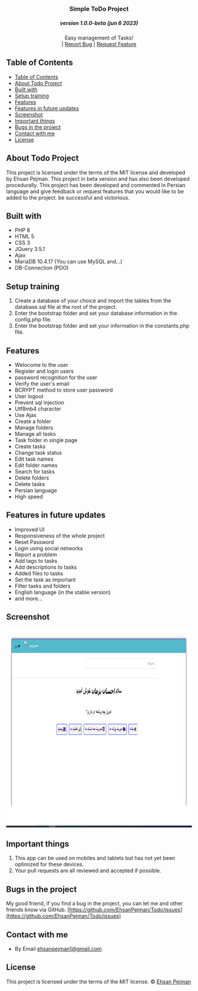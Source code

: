 <p align="center">
  <a href="https://github.com/EhsanPejman/Todo">
  </a>
  <h3 align="center">Simple ToDo Project</h3>
  <h5 align="center">version 1.0.0-beta (jun 6 2023)</h5>
  <p align="center">
    Easy management of Tasks!
    <br>
    |
    <a href="https://github.com/EhsanPejman/Todo/issues">Report Bug</a>
    |
     <a href="https://github.com/EhsanPejman/Todo/issues">Request Feature</a>
  </p>
</p>

## Table of Contents
- [Table of Contents](#table-of-contents)
- [About Todo Project](#about-todo-project)
- [Built with](#built-with)
- [Setup training](#setup-training)
- [Features](#features)
- [Features in future updates](#features-in-future-updates)
- [Screenshot](#screenshot)
- [Important things](#important-things)
- [Bugs in the project](#bugs-in-the-project)
- [Contact with me](#contact-with-me)
- [License](#license)

## About Todo Project
This project is licensed under the terms of the MIT license and developed by Ehsan Pejman.
This project in beta version and has also been developed procedurally.
This project has been developed and commented in Persian language and 
 give feedback or request features that you would like to be added to the project.
be successful and victorious.

## Built with
- PHP 8
- HTML 5
- CSS 3
- JQuery 3.5.1
- Ajax
- MariaDB 10.4.17 (You can use MySQL and...)
- DB-Connection (PDO)

## Setup training
 1. Create a database of your choice and import the tables from the database.sql file at the root of the project.
 2. Enter the bootstrap folder and set your database information in the config.php file.
 3. Enter the bootstrap folder and set your information in the constants.php file.

## Features
- Welocome to the user
- Register and login users
- password recognition for the user
- Verify the user's email
- BCRYPT method to store user password
- User logout
- Prevent sql injection
- Utf8mb4 character
- Use Ajax
- Create a folder
- Manage folders
- Manage all tasks
- Task folder in single page
- Create tasks
- Change task status
- Edit task names
- Edit folder names
- Search for tasks
- Delete folders
- Delete tasks
- Persian language
- High speed

## Features in future updates
- Improved UI
- Responsiveness of the whole project
- Reset Password
- Login using social networks
- Report a problem
- Add tags to tasks
- Add descriptions to tasks
- Added files to tasks
- Set the task as important
- Filter tasks and folders
- English language (in the stable version)
- and more...

## Screenshot
<div align="center"><a href="https://github.com/EhsanPejman/Todo">
<img src="assets/img/Screenshot.png" alt="Logo" width="960" height="540">
</a></div>

## Important things
 1. This app can be used on mobiles and tablets but has not yet been optimized for these devices.
 2. Your pull requests are all reviewed and accepted if possible.

## Bugs in the project
My good friend, if you find a bug in the project, you can let me and other friends know via GitHub. [https://github.com/EhsanPejman/Todo/issues](https://github.com/EhsanPejman/Todo/issues)

## Contact with me
 - By Email [ehsanpejman1@gmail.com](mailto:ehsanpejman1@gmail.com)

## License

This project is licensed under the terms of the MIT license. © [Ehsan Pejman](https://github.com/EhsanPejman/Todo)